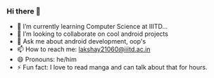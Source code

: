 ### Hi there 👋

- 🌱 I’m currently learning Computer Science at IIITD...
- 👯 I’m looking to collaborate on cool android projects 
- 💬 Ask me about android development, oop's 
- 📫 How to reach me: lakshay21060@iiitd.ac.in
- 😄 Pronouns: he/him
- ⚡ Fun fact: I love to read manga and can talk about that for hours.
